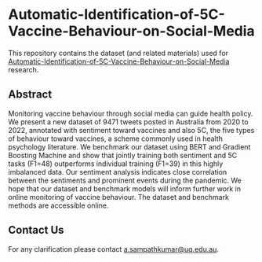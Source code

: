# Automatic-Identification-of-5C-Vaccine-Behaviour-on-Social-Media

This repository contains the dataset (and related materials) used for [Automatic-Identification-of-5C-Vaccine-Behaviour-on-Social-Media](https://aclanthology.org/2022.wnut-1.15/) research.  

## Abstract
Monitoring vaccine behaviour through social media can guide health policy. We present a new dataset of 9471 tweets posted in Australia from 2020 to 2022, annotated with sentiment toward vaccines and also 5C, the five types of behaviour toward vaccines, a scheme commonly used in health psychology literature. We benchmark our dataset using BERT and Gradient Boosting Machine and show that jointly training both sentiment and 5C tasks (F1=48) outperforms individual training (F1=39) in this highly imbalanced data. Our sentiment analysis indicates close correlation between the sentiments and prominent events during the pandemic. We hope that our dataset and benchmark models will inform further work in online monitoring of vaccine behaviour. The dataset and benchmark methods are accessible online.

## Contact Us
For any clarification please contact a.sampathkumar@uq.edu.au.
